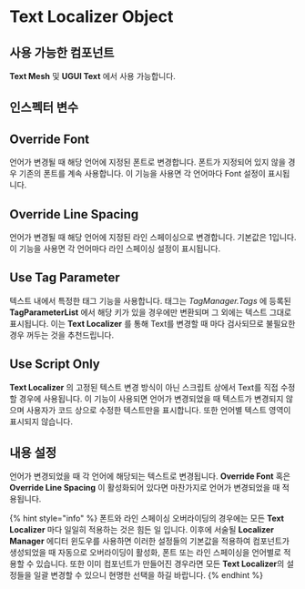 # Text Localizer Object

## 사용 가능한 컴포넌트

**Text Mesh** 및 **UGUI Text** 에서 사용 가능합니다.

## 인스펙터 변수

## Override Font

언어가 변경될 때 해당 언어에 지정된 폰트로 변경합니다. 폰트가 지정되어 있지 않을 경우 기존의 폰트를 계속 사용합니다. 이 기능을 사용면 각 언어마다 Font 설정이 표시됩니다.

## Override Line Spacing

언어가 변경될 때 해당 언어에 지정된 라인 스페이싱으로 변경합니다. 기본값은 1입니다. 이 기능을 사용면 각 언어마다 라인 스페이싱 설정이 표시됩니다.

## Use Tag Parameter

텍스트 내에서 특정한 태그 기능을 사용합니다. 태그는 _TagManager.Tags_ 에 등록된 **TagParameterList** 에서 해당 키가 있을 경우에만 변환되며 그 외에는 텍스트 그대로 표시됩니다. 이는 **Text Localizer** 를 통해 Text를 변경할 때 마다 검사되므로 불필요한 경우 꺼두는 것을 추천드립니다.

## Use Script Only

**Text Localizer** 의 고정된 텍스트 변경 방식이 아닌 스크립트 상에서 Text를 직접 수정할 경우에 사용됩니다.  이 기능이 사용되면 언어가 변경되었을 때 텍스트가 변경되지 않으며 사용자가 코드 상으로 수정한 텍스트만을 표시합니다. 또한 언어별 텍스트 영역이 표시되지 않습니다.

## 내용 설정

언어가 변경되었을 때 각 언어에 해당되는 텍스트로 변경됩니다. **Override Font** 혹은 **Override Line Spacing** 이 활성화되어 있다면 마찬가지로 언어가 변경되었을 때 적용됩니다.

{% hint style="info" %}
폰트와 라인 스페이싱 오버라이딩의 경우에는 모든 **Text Localizer** 마다 일일히 적용하는 것은 힘든 일 입니다. 이후에 서술될 **Localizer Manager** 에디터 윈도우를 사용하면 이러한 설정들의 기본값을 적용하여 컴포넌트가 생성되었을 때 자동으로 오버라이딩이 활성화, 폰트 또는 라인 스페이싱을 언어별로 적용할 수 있습니다. 또한 이미 컴포넌트가 만들어진 경우라면 모든 **Text Localizer**의 설정들을 일괄 변경할 수 있으니 현명한 선택을 하길 바랍니다.
{% endhint %}

